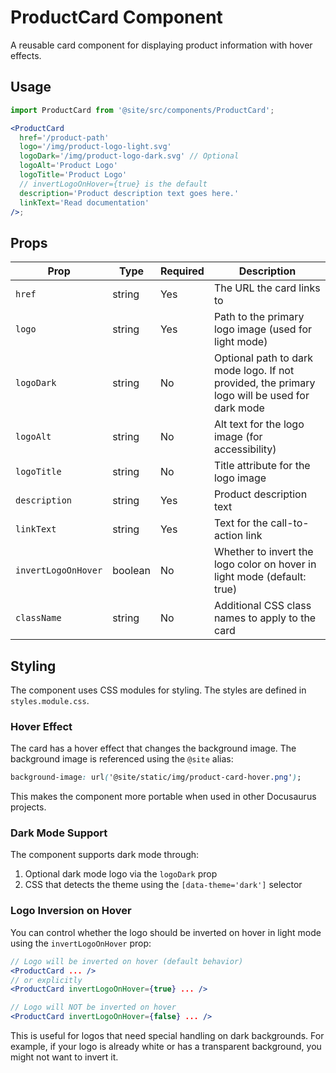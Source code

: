 # ProductCard Component

A reusable card component for displaying product information with hover effects.

## Usage

```jsx
import ProductCard from '@site/src/components/ProductCard';

<ProductCard
  href='/product-path'
  logo='/img/product-logo-light.svg'
  logoDark='/img/product-logo-dark.svg' // Optional
  logoAlt='Product Logo'
  logoTitle='Product Logo'
  // invertLogoOnHover={true} is the default
  description='Product description text goes here.'
  linkText='Read documentation'
/>;
```

## Props

| Prop                | Type    | Required | Description                                                                                   |
| ------------------- | ------- | -------- | --------------------------------------------------------------------------------------------- |
| `href`              | string  | Yes      | The URL the card links to                                                                     |
| `logo`              | string  | Yes      | Path to the primary logo image (used for light mode)                                          |
| `logoDark`          | string  | No       | Optional path to dark mode logo. If not provided, the primary logo will be used for dark mode |
| `logoAlt`           | string  | No       | Alt text for the logo image (for accessibility)                                               |
| `logoTitle`         | string  | No       | Title attribute for the logo image                                                            |
| `description`       | string  | Yes      | Product description text                                                                      |
| `linkText`          | string  | Yes      | Text for the call-to-action link                                                              |
| `invertLogoOnHover` | boolean | No       | Whether to invert the logo color on hover in light mode (default: true)                       |
| `className`         | string  | No       | Additional CSS class names to apply to the card                                               |

## Styling

The component uses CSS modules for styling. The styles are defined in
`styles.module.css`.

### Hover Effect

The card has a hover effect that changes the background image. The background
image is referenced using the `@site` alias:

```css
background-image: url('@site/static/img/product-card-hover.png');
```

This makes the component more portable when used in other Docusaurus projects.

### Dark Mode Support

The component supports dark mode through:

1. Optional dark mode logo via the `logoDark` prop
2. CSS that detects the theme using the `[data-theme='dark']` selector

### Logo Inversion on Hover

You can control whether the logo should be inverted on hover in light mode using
the `invertLogoOnHover` prop:

```jsx
// Logo will be inverted on hover (default behavior)
<ProductCard ... />
// or explicitly
<ProductCard invertLogoOnHover={true} ... />

// Logo will NOT be inverted on hover
<ProductCard invertLogoOnHover={false} ... />
```

This is useful for logos that need special handling on dark backgrounds. For
example, if your logo is already white or has a transparent background, you
might not want to invert it.
